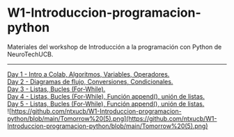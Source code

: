 # W1-Introduccion-programacion-python
Materiales del workshop de Introducción a la programación con Python de NeuroTechUCB.
 ***
[Day 1 - Intro a Colab, Algoritmos, Variables, Operadores.](https://github.com/ntxucb/W1-Introduccion-programacion-python/blob/main/W1_D1_Intro_Python_NTXUCB_2022.ipynb) <br>
[Day 2 - Diagramas de flujo, Conversiones, Condicionales. ](https://github.com/ntxucb/W1-Introduccion-programacion-python/blob/main/W1_D2_Intro_Python_NTXUCB_2022.ipynb) <br>
[Day 3 - Listas, Bucles (For-While). ](https://github.com/ntxucb/W1-Introduccion-programacion-python/blob/main/W1_D3_Intro_Python_NTXUCB_2022.ipynb)  <br>
[Day 4 - Listas, Bucles (For-While), Función append(), unión de listas. ](https://github.com/ntxucb/W1-Introduccion-programacion-python/blob/main/W1_D4_Intro_Python_NTXUCB_2022.ipynb) <br>
[Day 5 - Listas, Bucles (For-While), Función append(), unión de listas. ](https://github.com/ntxucb/W1-Introduccion-programacion-python/blob/9fe7d5d10e32c1266e44e451d8a41eae3ac88872/W1_D5_Intro_Python_NTXUCB_2022.ipynb) <br>
![https://github.com/ntxucb/W1-Introduccion-programacion-python/blob/main/Tomorrow%20(5).png](https://github.com/ntxucb/W1-Introduccion-programacion-python/blob/main/Tomorrow%20(5).png)
